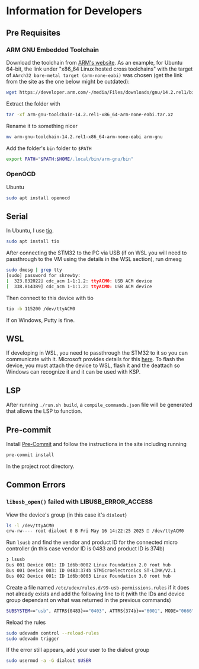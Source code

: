 # Information for Developers

## Pre Requisites

### ARM GNU Embedded Toolchain

Download the toolchain from [ARM's website](https://developer.arm.com/Tools%20and%20Software/GNU%20Toolchain). As an example, for Ubuntu 64-bit, the link under "x86_64 Linux hosted cross toolchains" with the target of `AArch32 bare-metal target (arm-none-eabi)` was chosen (get the link from the site as the one below might be outdated):

```sh
wget https://developer.arm.com/-/media/Files/downloads/gnu/14.2.rel1/binrel/arm-gnu-toolchain-14.2.rel1-x86_64-arm-none-eabi.tar.xz
```

Extract the folder with

```sh
tar -xf arm-gnu-toolchain-14.2.rel1-x86_64-arm-none-eabi.tar.xz
```

Rename it to something nicer

```sh
mv arm-gnu-toolchain-14.2.rel1-x86_64-arm-none-eabi arm-gnu
```

Add the folder's `bin` folder to `$PATH`

```sh
export PATH="$PATH:$HOME/.local/bin/arm-gnu/bin"
```

### OpenOCD

Ubuntu

```sh
sudo apt install openocd
```

## Serial

In Ubuntu, I use [tio](https://github.com/tio/tio).

```sh
sudo apt install tio
```

After connecting the STM32 to the PC via USB (if on WSL you will need to passthrough to the VM using the details in the WSL section), run dmesg

```sh
sudo dmesg | grep tty
[sudo] password for skrewby:
[  323.832022] cdc_acm 1-1:1.2: ttyACM0: USB ACM device
[  338.814389] cdc_acm 1-1:1.2: ttyACM0: USB ACM device
```

Then connect to this device with tio

```sh
tio -b 115200 /dev/ttyACM0
```

If on Windows, Putty is fine.

## WSL

If developing in WSL, you need to passthrough the STM32 to it so you can communicate with it. Microsoft provides details for this [here](https://learn.microsoft.com/en-us/windows/wsl/connect-usb#attach-a-usb-device). To flash the device, you must attach the device to WSL, flash it and the deattach so Windows can recognize it and it can be used with KSP.

## LSP

After running `./run.sh build`, a `compile_commands.json` file will be generated that allows the LSP to function.

## Pre-commit

Install [Pre-Commit](https://pre-commit.com/) and follow the instructions in the site including running

```sh
pre-commit install
```

In the project root directory.

## Common Errors

### `libusb_open()` failed with LIBUSB_ERROR_ACCESS

View the device's group (in this case it's `dialout`)

```sh
ls -l /dev/ttyACM0
crw-rw---- root dialout 0 B Fri May 16 14:22:25 2025  /dev/ttyACM0
```

Run `lsusb` and find the vendor and product ID for the connected micro controller (in this case vendor ID is 0483 and product ID is 374b)

```sh
❯ lsusb
Bus 001 Device 001: ID 1d6b:0002 Linux Foundation 2.0 root hub
Bus 001 Device 003: ID 0483:374b STMicroelectronics ST-LINK/V2.1
Bus 002 Device 001: ID 1d6b:0003 Linux Foundation 3.0 root hub
```

Create a file named `/etc/udev/rules.d/99-usb-permissions.rules` if it does not already exists and add the following line to it (with the IDs and device group dependant on what was returned in the previous commands)

```sh
SUBSYSTEM=="usb", ATTRS{0483}=="0403", ATTRS{374b}=="6001", MODE="0666", GROUP="dialout"
```

Reload the rules

```sh
sudo udevadm control --reload-rules
sudo udevadm trigger
```

If the error still appears, add your user to the dialout group

```sh
sudo usermod -a -G dialout $USER
```
